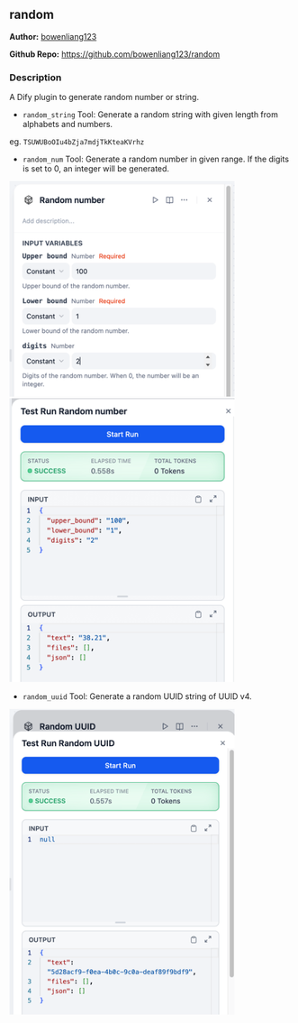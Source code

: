 ## random

**Author:** [bowenliang123](https://github.com/bowenliang123)

**Github Repo:** https://github.com/bowenliang123/random

### Description

A Dify plugin to generate random number or string.


- `random_string` Tool: Generate a random string with given length from alphabets and numbers.

eg. `TSUWUBoOIu4bZja7mdjTkKteaKVrhz`

- `random_num` Tool: Generate a random number in given range. If the digits is set to 0, an integer will be generated.

<img src="./_assets/img1.png" width="400px" >
<img src="./_assets/img2.png" width="400px" >

- `random_uuid` Tool: Generate a random UUID string of UUID v4.

<img src="./_assets/img3.png" width="400px" >

